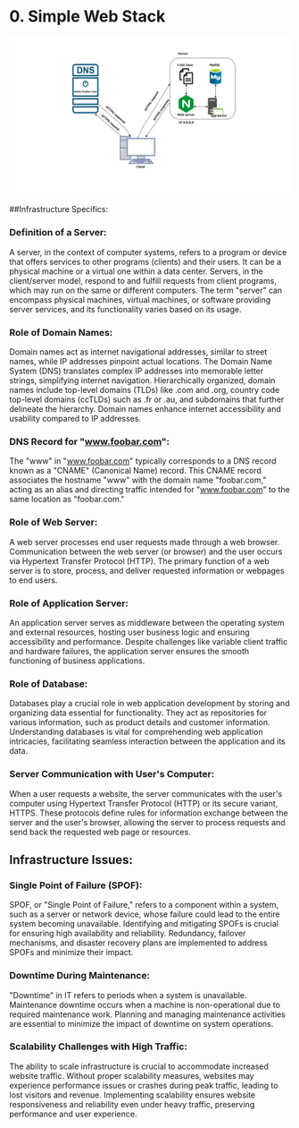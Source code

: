 # 0. Simple Web Stack

<p align="center"><img src="https://github.com/isaquliyev/holbertonschool-system_engineering-devops/blob/main/web_infrastructure_design/task_0.png"></p>

##Infrastructure Specifics:


### Definition of a Server:
A server, in the context of computer systems, refers to a program or device that offers services to other programs (clients) and their users. It can be a physical machine or a virtual one within a data center. Servers, in the client/server model, respond to and fulfill requests from client programs, which may run on the same or different computers. The term "server" can encompass physical machines, virtual machines, or software providing server services, and its functionality varies based on its usage.

### Role of Domain Names:
Domain names act as internet navigational addresses, similar to street names, while IP addresses pinpoint actual locations. The Domain Name System (DNS) translates complex IP addresses into memorable letter strings, simplifying internet navigation. Hierarchically organized, domain names include top-level domains (TLDs) like .com and .org, country code top-level domains (ccTLDs) such as .fr or .au, and subdomains that further delineate the hierarchy. Domain names enhance internet accessibility and usability compared to IP addresses.

### DNS Record for "www.foobar.com":
The "www" in "www.foobar.com" typically corresponds to a DNS record known as a "CNAME" (Canonical Name) record. This CNAME record associates the hostname "www" with the domain name "foobar.com," acting as an alias and directing traffic intended for "www.foobar.com" to the same location as "foobar.com."

### Role of Web Server:
A web server processes end user requests made through a web browser. Communication between the web server (or browser) and the user occurs via Hypertext Transfer Protocol (HTTP). The primary function of a web server is to store, process, and deliver requested information or webpages to end users.

### Role of Application Server:
An application server serves as middleware between the operating system and external resources, hosting user business logic and ensuring accessibility and performance. Despite challenges like variable client traffic and hardware failures, the application server ensures the smooth functioning of business applications.

### Role of Database:
Databases play a crucial role in web application development by storing and organizing data essential for functionality. They act as repositories for various information, such as product details and customer information. Understanding databases is vital for comprehending web application intricacies, facilitating seamless interaction between the application and its data.

### Server Communication with User's Computer:
When a user requests a website, the server communicates with the user's computer using Hypertext Transfer Protocol (HTTP) or its secure variant, HTTPS. These protocols define rules for information exchange between the server and the user's browser, allowing the server to process requests and send back the requested web page or resources.

## Infrastructure Issues:


### Single Point of Failure (SPOF):
SPOF, or "Single Point of Failure," refers to a component within a system, such as a server or network device, whose failure could lead to the entire system becoming unavailable. Identifying and mitigating SPOFs is crucial for ensuring high availability and reliability. Redundancy, failover mechanisms, and disaster recovery plans are implemented to address SPOFs and minimize their impact.

### Downtime During Maintenance:
"Downtime" in IT refers to periods when a system is unavailable. Maintenance downtime occurs when a machine is non-operational due to required maintenance work. Planning and managing maintenance activities are essential to minimize the impact of downtime on system operations.

### Scalability Challenges with High Traffic:
The ability to scale infrastructure is crucial to accommodate increased website traffic. Without proper scalability measures, websites may experience performance issues or crashes during peak traffic, leading to lost visitors and revenue. Implementing scalability ensures website responsiveness and reliability even under heavy traffic, preserving performance and user experience.
